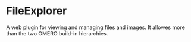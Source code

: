 # FileExplorer
A web plugin for viewing and managing files and images. It allowes more than the two OMERO build-in hierarchies.

